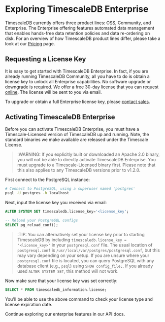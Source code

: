 # Exploring TimescaleDB Enterprise

TimescaleDB currently offers three product lines: OSS, Community, and Enterprise. 
The Enterprise offering features automated data management that enables hands-free data retention policies 
and data re-ordering on disk. For an overview of how TimescaleDB product lines differ, 
please take a look at our [Pricing][pricing] page.

## Requesting a License Key

It is easy to get started with TimescaleDB Enterprise. In fact, if you are already 
running TimescaleDB Community, all you have to do is obtain a license key to unlock 
all Enterprise capabilities. No software upgrade or downgrade is required. We offer a free 30-day license 
that you can request [online][license]. The license will be sent to you via email. 

To upgrade or obtain a full Enterprise license key, please [contact sales][contact-sales].

## Activating TimescaleDB Enterprise

Before you can activate TimescaleDB Enterprise, you must have a Timescale-Licensed version of 
TimescaleDB up and running. Note, the standard binaries we make available are released under the Timescale License. 

>:WARNING: If you explicitly built or downloaded an Apache 2.0 binary, you will not be able to 
directly activate TimescaleDB Enterprise. You must upgrade to a Timescale-Licensed binary first. 
Please note that this also applies to any TimescaleDB versions prior to v1.2.0.

First connect to the PostgreSQL instance:

```bash
# Connect to PostgreSQL, using a superuser named 'postgres'
psql -U postgres -h localhost
```

Next, input the license key you received via email:

```sql
ALTER SYSTEM SET timescaledb.license_key='<license_key';

-- Reload your PostgreSQL configs
SELECT pg_reload_conf();
```

>:TIP: You can alternatively set your license key prior to starting TimescaleDB by including 
`timescaledb.license_key = '<license_key>'` in your `postgresql.conf` file. 
The usual location of `postgresql.conf` is `/usr/local/var/postgres/postgresql.conf`, 
but this may vary depending on your setup. If you are unsure where your `postgresql.conf` file
is located, you can query PostgreSQL with any database client (e.g., `psql`)
using `SHOW config_file;`. If you already used `ALTER SYSTEM SET`, this method will not work.

Now make sure that your license key was set correctly:

```sql
SELECT * FROM timescaledb_information.license;
```

You'll be able to use the above command to check your license type and license expiration date.

Continue exploring our enterprise features in our API docs.


[pricing]: https://www.timescale.com/pricing
[license]: https://www.timescale.com/license
[contact-sales]: https://www.timescale.com/contact
